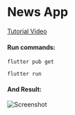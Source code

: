 # News App

[Tutorial Video](https://youtu.be/ejHci28XW2A)

#### Run commands:

```
flutter pub get
```

```
flutter run
```

#### And Result:
![Screenshot](/newsapp.png "Phone Screen")
